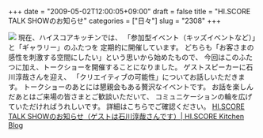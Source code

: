 +++
date = "2009-05-02T12:00:05+09:00"
draft = false
title = "HI.SCORE TALK SHOWのお知らせ"
categories = ["日々"]
slug = "2308"
+++

<img src="http://img.blog.hi.score-kitchen.com/20090501_1129954.png">
現在、ハイスコアキッチンでは、
「参加型イベント（キッズイベントなど）」と「ギャラリー」のふたつを
定期的に開催しています。
どちらも「お客さまの感性を刺激する空間にしたい」という思いから始めたもので、
今回はこのふたつに加え、トークショーを開催することになりました。
ゲストスピーカーに石川淳哉さんを迎え、
「クリエイティブの可能性」についてお話しいただきます。
トークショーのあとには懇親会もある贅沢なイベントです。
お話を楽しんだあとはご来場の皆さまとご歓談いただいて、
コミュニケーションの輪を広げていただければうれしいです。
詳細はこちらでご確認ください。
<a href="http://blog.hi.score-kitchen.com/?eid=57" target="_blank">HI.SCORE TALK SHOWのお知らせ（ゲストは石川淳哉さんです）| HI.SCORE Kitchen Blog</a>
